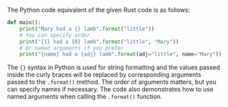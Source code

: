 The Python code equivalent of the given Rust code is as follows:

```python
def main():
    print("Mary had a {} lamb".format("little"))
    # You can specify order
    print("{1} had a {0} lamb".format("little", "Mary"))
    # Or named arguments if you prefer
    print("{name} had a {adj} lamb".format(adj="little", name="Mary"))
```

The `{}` syntax in Python is used for string formatting and the values passed inside the curly braces will be replaced by corresponding arguments passed to the `.format()` method. The order of arguments matters, but you can specify names if necessary. The code also demonstrates how to use named arguments when calling the `.format()` function.
